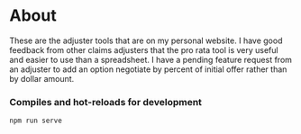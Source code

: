 # About

These are the adjuster tools that are on my personal website.
I have good feedback from other claims adjusters that the pro rata tool is very useful
and easier to use than a spreadsheet.
I have a pending feature request from an adjuster to add an option negotiate by percent of initial offer rather than by dollar amount.

### Compiles and hot-reloads for development
```
npm run serve
```

